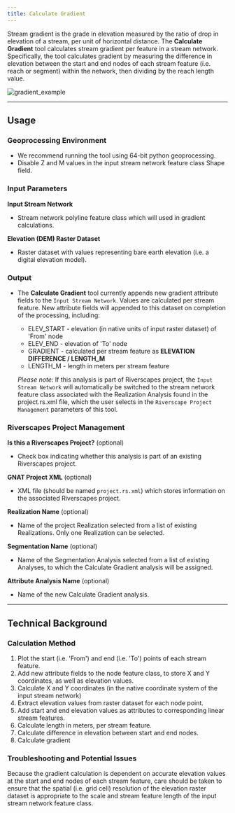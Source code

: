 ```yaml
---
title: Calculate Gradient
---
```



Stream gradient is the grade in elevation measured by the ratio of drop in elevation of a stream, per unit of 
horizontal distance. The **Calculate Gradient** tool calculates stream gradient per feature in a stream network. 
Specifically, the tool calculates gradient by measuring the difference in elevation between the start and end nodes
of each stream feature (i.e. reach or segment) within the network, then dividing by the reach length value.

![gradient_example]({{site.baseurl}}/images/gradient_example.png)

_______________________________________________________________

## Usage


### Geoprocessing Environment

* We recommend running the tool using 64-bit python geoprocessing.
* Disable Z and M values in the input stream network feature class Shape field.

### Input Parameters

**Input Stream Network**

* Stream network polyline feature class which will used in gradient calculations. 

**Elevation (DEM) Raster Dataset**

* Raster dataset with values representing bare earth elevation (i.e. a digital elevation model).

### Output

* The **Calculate Gradient** tool currently appends new gradient attribute fields to the `Input Stream Network`. 
  Values are calculated per stream feature. New attribute fields will appended to this dataset on completion of the 
  processing, including:

  * ELEV_START - elevation (in native units of input raster dataset) of 'From' node
  * ELEV_END - elevation of 'To' node
  * GRADIENT - calculated per stream feature as **ELEVATION DIFFERENCE / LENGTH_M**
  * LENGTH_M - length in meters per stream feature
  
  *Please note*: If this analysis is part of Riverscapes project, the `Input Stream Network` will automatically
  be switched to the stream network feature class associated with the Realization Analysis found in the project.rs.xml
  file, which the user selects in the `Riverscape Project Management` parameters of this tool.
  
### Riverscapes Project Management

**Is this a Riverscapes Project?** (optional)

* Check box indicating whether this analysis is part of an existing Riverscapes project.

**GNAT Project XML** (optional)

* XML file (should be named `project.rs.xml`) which stores information on the associated Riverscapes project.

**Realization Name** (optional)

* Name of the project Realization selected from a list of existing Realizations. Only one Realization can be selected.

**Segmentation Name** (optional)

* Name of the Segmentation Analysis selected from a list of existing Analyses, to which the Calculate Gradient 
analysis will be assigned.

**Attribute Analysis Name** (optional)

* Name of the new Calculate Gradient analysis.
_______________________________________________________________

## Technical Background

### Calculation Method

1. Plot the start (i.e. 'From') and end (i.e. 'To') points of each stream feature.
2. Add new attribute fields to the node feature class, to store X and Y coordinates, as well as elevation values.
3. Calculate X and Y coordinates (in the native coordinate system of the input stream network)
4. Extract elevation values from raster dataset for each node point.
5. Add start and end elevation values as attributes to corresponding linear stream features.
6. Calculate length in meters, per stream feature.
7. Calculate difference in elevation between start and end nodes.
8. Calculate gradient

### Troubleshooting and Potential Issues

Because the gradient calculation is dependent on accurate elevation values at the start and end nodes of 
each stream feature, care should be taken to ensure that the spatial (i.e. grid cell) resolution of the 
elevation raster dataset is appropriate to the scale and stream feature length of the input stream network 
feature class.


